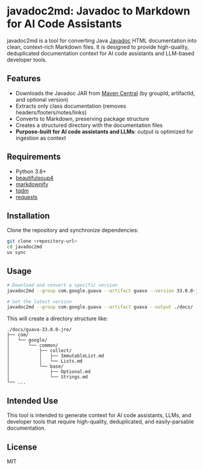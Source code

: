 # javadoc2md: Javadoc to Markdown for AI Code Assistants

javadoc2md is a tool for converting Java [Javadoc](https://docs.oracle.com/javase/8/docs/technotes/tools/windows/javadoc.html) HTML documentation into clean, context-rich Markdown files. It is designed to provide high-quality, deduplicated documentation context for AI code assistants and LLM-based developer tools.

## Features
- Downloads the Javadoc JAR from [Maven Central](https://search.maven.org/) (by groupId, artifactId, and optional version)
- Extracts only class documentation (removes headers/footers/notes/links)
- Converts to Markdown, preserving package structure
- Creates a structured directory with the documentation files
- **Purpose-built for AI code assistants and LLMs**: output is optimized for ingestion as context

## Requirements
- Python 3.8+
- [beautifulsoup4](https://pypi.org/project/beautifulsoup4/)
- [markdownify](https://pypi.org/project/markdownify/)
- [tqdm](https://pypi.org/project/tqdm/)
- [requests](https://pypi.org/project/requests/)

## Installation

Clone the repository and synchronize dependencies:

```bash
git clone <repository-url>
cd javadoc2md
uv sync
```

## Usage

```bash
# Download and convert a specific version
javadoc2md --group com.google.guava --artifact guava --version 33.0.0-jre --output ./docs/

# Get the latest version
javadoc2md --group com.google.guava --artifact guava --output ./docs/
```

This will create a directory structure like:
```
./docs/guava-33.0.0-jre/
├── com/
│   └── google/
│       └── common/
│           ├── collect/
│           │   ├── ImmutableList.md
│           │   └── Lists.md
│           └── base/
│               ├── Optional.md
│               └── Strings.md
└── ...
```

## Intended Use
This tool is intended to generate context for AI code assistants, LLMs, and developer tools that require high-quality, deduplicated, and easily-parsable documentation.

## License
MIT